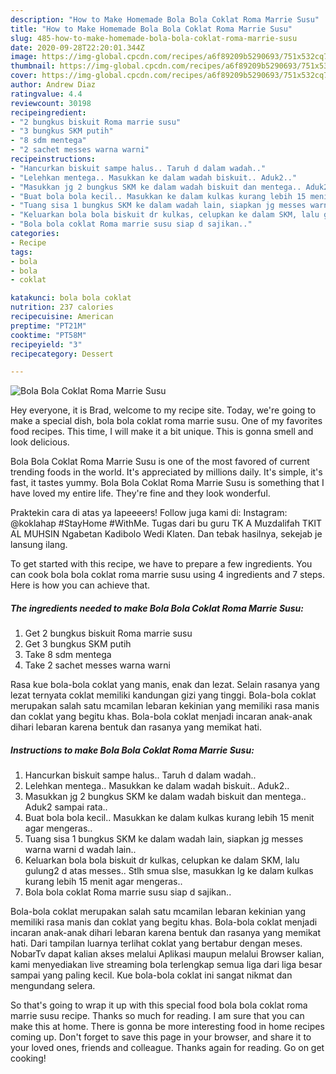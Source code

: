 ```yaml
---
description: "How to Make Homemade Bola Bola Coklat Roma Marrie Susu"
title: "How to Make Homemade Bola Bola Coklat Roma Marrie Susu"
slug: 485-how-to-make-homemade-bola-bola-coklat-roma-marrie-susu
date: 2020-09-28T22:20:01.344Z
image: https://img-global.cpcdn.com/recipes/a6f89209b5290693/751x532cq70/bola-bola-coklat-roma-marrie-susu-foto-resep-utama.jpg
thumbnail: https://img-global.cpcdn.com/recipes/a6f89209b5290693/751x532cq70/bola-bola-coklat-roma-marrie-susu-foto-resep-utama.jpg
cover: https://img-global.cpcdn.com/recipes/a6f89209b5290693/751x532cq70/bola-bola-coklat-roma-marrie-susu-foto-resep-utama.jpg
author: Andrew Diaz
ratingvalue: 4.4
reviewcount: 30198
recipeingredient:
- "2 bungkus biskuit Roma marrie susu"
- "3 bungkus SKM putih"
- "8 sdm mentega"
- "2 sachet messes warna warni"
recipeinstructions:
- "Hancurkan biskuit sampe halus.. Taruh d dalam wadah.."
- "Lelehkan mentega.. Masukkan ke dalam wadah biskuit.. Aduk2.."
- "Masukkan jg 2 bungkus SKM ke dalam wadah biskuit dan mentega.. Aduk2 sampai rata.."
- "Buat bola bola kecil.. Masukkan ke dalam kulkas kurang lebih 15 menit agar mengeras.."
- "Tuang sisa 1 bungkus SKM ke dalam wadah lain, siapkan jg messes warna warni d wadah lain.."
- "Keluarkan bola bola biskuit dr kulkas, celupkan ke dalam SKM, lalu gulung2 d atas messes.. Stlh smua slse, masukkan lg ke dalam kulkas kurang lebih 15 menit agar mengeras.."
- "Bola bola coklat Roma marrie susu siap d sajikan.."
categories:
- Recipe
tags:
- bola
- bola
- coklat

katakunci: bola bola coklat 
nutrition: 237 calories
recipecuisine: American
preptime: "PT21M"
cooktime: "PT58M"
recipeyield: "3"
recipecategory: Dessert

---
```



![Bola Bola Coklat Roma Marrie Susu](https://img-global.cpcdn.com/recipes/a6f89209b5290693/751x532cq70/bola-bola-coklat-roma-marrie-susu-foto-resep-utama.jpg)

Hey everyone, it is Brad, welcome to my recipe site. Today, we're going to make a special dish, bola bola coklat roma marrie susu. One of my favorites food recipes. This time, I will make it a bit unique. This is gonna smell and look delicious.

Bola Bola Coklat Roma Marrie Susu is one of the most favored of current trending foods in the world. It's appreciated by millions daily. It's simple, it's fast, it tastes yummy. Bola Bola Coklat Roma Marrie Susu is something that I have loved my entire life. They're fine and they look wonderful.

Praktekin cara di atas ya lapeeeers! Follow juga kami di: Instagram: @koklahap #StayHome #WithMe. Tugas dari bu guru TK A Muzdalifah TKIT AL MUHSIN Ngabetan Kadibolo Wedi Klaten. Dan tebak hasilnya, sekejab je lansung ilang.


To get started with this recipe, we have to prepare a few ingredients. You can cook bola bola coklat roma marrie susu using 4 ingredients and 7 steps. Here is how you can achieve that.

<!--inarticleads1-->

##### The ingredients needed to make Bola Bola Coklat Roma Marrie Susu:

1. Get 2 bungkus biskuit Roma marrie susu
1. Get 3 bungkus SKM putih
1. Take 8 sdm mentega
1. Take 2 sachet messes warna warni


Rasa kue bola-bola coklat yang manis, enak dan lezat. Selain rasanya yang lezat ternyata coklat memiliki kandungan gizi yang tinggi. Bola-bola coklat merupakan salah satu mcamilan lebaran kekinian yang memiliki rasa manis dan coklat yang begitu khas. Bola-bola coklat menjadi incaran anak-anak dihari lebaran karena bentuk dan rasanya yang memikat hati. 

<!--inarticleads2-->

##### Instructions to make Bola Bola Coklat Roma Marrie Susu:

1. Hancurkan biskuit sampe halus.. Taruh d dalam wadah..
1. Lelehkan mentega.. Masukkan ke dalam wadah biskuit.. Aduk2..
1. Masukkan jg 2 bungkus SKM ke dalam wadah biskuit dan mentega.. Aduk2 sampai rata..
1. Buat bola bola kecil.. Masukkan ke dalam kulkas kurang lebih 15 menit agar mengeras..
1. Tuang sisa 1 bungkus SKM ke dalam wadah lain, siapkan jg messes warna warni d wadah lain..
1. Keluarkan bola bola biskuit dr kulkas, celupkan ke dalam SKM, lalu gulung2 d atas messes.. Stlh smua slse, masukkan lg ke dalam kulkas kurang lebih 15 menit agar mengeras..
1. Bola bola coklat Roma marrie susu siap d sajikan..


Bola-bola coklat merupakan salah satu mcamilan lebaran kekinian yang memiliki rasa manis dan coklat yang begitu khas. Bola-bola coklat menjadi incaran anak-anak dihari lebaran karena bentuk dan rasanya yang memikat hati. Dari tampilan luarnya terlihat coklat yang bertabur dengan meses. NobarTv dapat kalian akses melalui Aplikasi maupun melalui Browser kalian, kami menyediakan live streaming bola terlengkap semua liga dari liga besar sampai yang paling kecil. Kue bola-bola coklat ini sangat nikmat dan mengundang selera. 

So that's going to wrap it up with this special food bola bola coklat roma marrie susu recipe. Thanks so much for reading. I am sure that you can make this at home. There is gonna be more interesting food in home recipes coming up. Don't forget to save this page in your browser, and share it to your loved ones, friends and colleague. Thanks again for reading. Go on get cooking!
